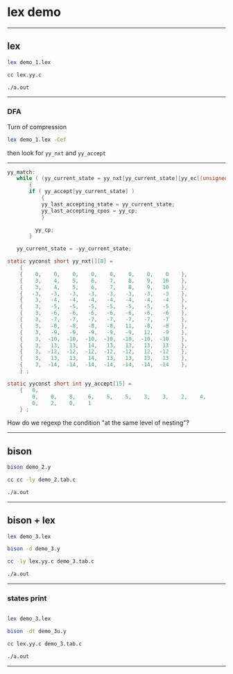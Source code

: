 # lex demo
___

## lex

```bash
lex demo_1.lex

cc lex.yy.c

./a.out
```

___

### DFA

Turn of compression 

```bash
lex demo_1.lex -Cef
```

then look for `yy_nxt` and `yy_accept`

___

```c
yy_match:
   while ( (yy_current_state = yy_nxt[yy_current_state][yy_ec[(unsigned char)(*yy_cp)]]) > 0 )
       {
       if ( yy_accept[yy_current_state] )
           {
           yy_last_accepting_state = yy_current_state;
           yy_last_accepting_cpos = yy_cp;
           }

         yy_cp;
       }

   yy_current_state = -yy_current_state;
```

```c
static yyconst short yy_nxt[][8] =
    {
    {    0,    0,    0,    0,    0,    0,    0,    0    },
    {    3,    4,    5,    6,    7,    8,    9,   10    },
    {    3,    4,    5,    6,    7,    8,    9,   10    },
    {   -3,   -3,   -3,   -3,   -3,   -3,   -3,   -3    },
    {    3,   -4,   -4,   -4,   -4,   -4,   -4,   -4    },
    {    3,   -5,   -5,   -5,   -5,   -5,   -5,   -5    },
    {    3,   -6,   -6,   -6,   -6,   -6,   -6,   -6    },
    {    3,   -7,   -7,   -7,   -7,   -7,   -7,   -7    },
    {    3,   -8,   -8,   -8,   -8,   11,   -8,   -8    },
    {    3,   -9,   -9,   -9,   -9,   -9,   12,   -9    },
    {    3,  -10,  -10,  -10,  -10,  -10,  -10,  -10    },
    {    3,   13,   13,   14,   13,   13,   13,   13    },
    {    3,  -12,  -12,  -12,  -12,  -12,   12,  -12    },
    {    3,   13,   13,   14,   13,   13,   13,   13    },
    {    3,  -14,  -14,  -14,  -14,  -14,  -14,  -14    },
    } ;
```

```c
static yyconst short int yy_accept[15] =
    {   0,
        0,    0,    8,    6,    5,    5,    3,    3,    2,    4,
        0,    2,    0,    1
    } ;
```

How do we regexp the condition "at the same level of nesting"?

___

## bison

```bash
bison demo_2.y

cc cc -ly demo_2.tab.c 

./a.out
```
___

## bison + lex

```bash
lex demo_3.lex

bison -d demo_3.y

cc -ly lex.yy.c demo_3.tab.c

./a.out
```
___

### states print
```bash

lex demo_3.lex

bison -dt demo_3u.y

cc lex.yy.c demo_3.tab.c

./a.out

```
___
